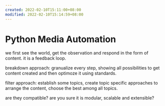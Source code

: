 ```yaml
---
created: 2022-02-10T15:11:00+08:00
modified: 2022-02-10T15:14:59+08:00
---
```


# Python Media Automation

we first see the world, get the observation and respond in the form of content. it is a feedback loop.

breakdown approach:
granualize every step, showing all possibilities to get content created and then optimoze it using standards.

filter approach:
establish some topics, create topic specific approaches to arrange the content, choose the best among all topics.

are they compatible? are you sure it is modular, scalable and extensible?
